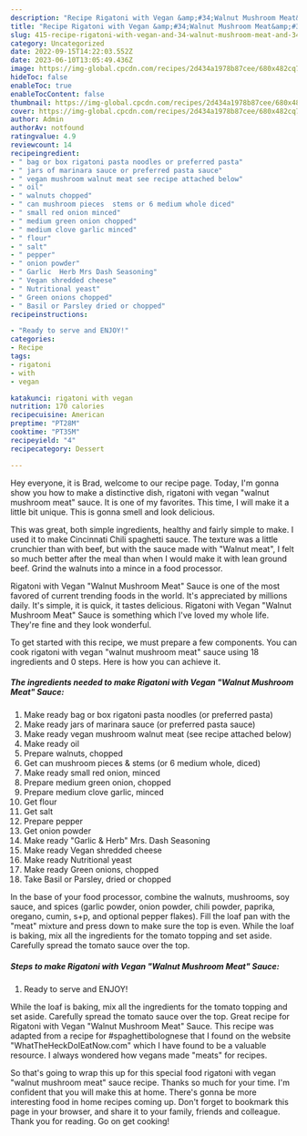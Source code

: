 ```yaml
---
description: "Recipe Rigatoni with Vegan &amp;#34;Walnut Mushroom Meat&amp;#34; Sauce the Very Delicious}"
title: "Recipe Rigatoni with Vegan &amp;#34;Walnut Mushroom Meat&amp;#34; Sauce the Very Delicious}"
slug: 415-recipe-rigatoni-with-vegan-and-34-walnut-mushroom-meat-and-34-sauce-the-very-delicious
category: Uncategorized
date: 2022-09-15T14:22:03.552Z
date: 2023-06-10T13:05:49.436Z
image: https://img-global.cpcdn.com/recipes/2d434a1978b87cee/680x482cq70/rigatoni-with-vegan-walnut-mushroom-meat-sauce-recipe-main-photo.jpg
hideToc: false
enableToc: true
enableTocContent: false
thumbnail: https://img-global.cpcdn.com/recipes/2d434a1978b87cee/680x482cq70/rigatoni-with-vegan-walnut-mushroom-meat-sauce-recipe-main-photo.jpg
cover: https://img-global.cpcdn.com/recipes/2d434a1978b87cee/680x482cq70/rigatoni-with-vegan-walnut-mushroom-meat-sauce-recipe-main-photo.jpg
author: Admin
authorAv: notfound
ratingvalue: 4.9
reviewcount: 14
recipeingredient:
- " bag or box rigatoni pasta noodles or preferred pasta"
- " jars of marinara sauce or preferred pasta sauce"
- " vegan mushroom walnut meat see recipe attached below"
- " oil"
- " walnuts chopped"
- " can mushroom pieces  stems or 6 medium whole diced"
- " small red onion minced"
- " medium green onion chopped"
- " medium clove garlic minced"
- " flour"
- " salt"
- " pepper"
- " onion powder"
- " Garlic  Herb Mrs Dash Seasoning"
- " Vegan shredded cheese"
- " Nutritional yeast"
- " Green onions chopped"
- " Basil or Parsley dried or chopped"
recipeinstructions:

- "Ready to serve and ENJOY!"
categories:
- Recipe
tags:
- rigatoni
- with
- vegan

katakunci: rigatoni with vegan 
nutrition: 170 calories
recipecuisine: American
preptime: "PT28M"
cooktime: "PT35M"
recipeyield: "4"
recipecategory: Dessert

---
```



Hey everyone, it is Brad, welcome to our recipe page. Today, I'm gonna show you how to make a distinctive dish, rigatoni with vegan &#34;walnut mushroom meat&#34; sauce. It is one of my favorites. This time, I will make it a little bit unique. This is gonna smell and look delicious.

This was great, both simple ingredients, healthy and fairly simple to make. I used it to make Cincinnati Chili spaghetti sauce. The texture was a little crunchier than with beef, but with the sauce made with &#34;Walnut meat&#34;, I felt so much better after the meal than when I would make it with lean ground beef. Grind the walnuts into a mince in a food processor.

Rigatoni with Vegan &#34;Walnut Mushroom Meat&#34; Sauce is one of the most favored of current trending foods in the world. It's appreciated by millions daily. It's simple, it is quick, it tastes delicious. Rigatoni with Vegan &#34;Walnut Mushroom Meat&#34; Sauce is something which I've loved my whole life. They're fine and they look wonderful.


To get started with this recipe, we must prepare a few components. You can cook rigatoni with vegan &#34;walnut mushroom meat&#34; sauce using 18 ingredients and 0 steps. Here is how you can achieve it.

<!--inarticleads1-->

##### The ingredients needed to make Rigatoni with Vegan &#34;Walnut Mushroom Meat&#34; Sauce:

1. Make ready  bag or box rigatoni pasta noodles (or preferred pasta)
1. Make ready  jars of marinara sauce (or preferred pasta sauce)
1. Make ready  vegan mushroom walnut meat (see recipe attached below)
1. Make ready  oil
1. Prepare  walnuts, chopped
1. Get  can mushroom pieces &amp; stems (or 6 medium whole, diced)
1. Make ready  small red onion, minced
1. Prepare  medium green onion, chopped
1. Prepare  medium clove garlic, minced
1. Get  flour
1. Get  salt
1. Prepare  pepper
1. Get  onion powder
1. Make ready  &#34;Garlic &amp; Herb&#34; Mrs. Dash Seasoning
1. Make ready  Vegan shredded cheese
1. Make ready  Nutritional yeast
1. Make ready  Green onions, chopped
1. Take  Basil or Parsley, dried or chopped


In the base of your food processor, combine the walnuts, mushrooms, soy sauce, and spices (garlic powder, onion powder, chili powder, paprika, oregano, cumin, s+p, and optional pepper flakes). Fill the loaf pan with the &#34;meat&#34; mixture and press down to make sure the top is even. While the loaf is baking, mix all the ingredients for the tomato topping and set aside. Carefully spread the tomato sauce over the top. 

<!--inarticleads2-->

##### Steps to make Rigatoni with Vegan &#34;Walnut Mushroom Meat&#34; Sauce:


1. Ready to serve and ENJOY!

While the loaf is baking, mix all the ingredients for the tomato topping and set aside. Carefully spread the tomato sauce over the top. Great recipe for Rigatoni with Vegan &#34;Walnut Mushroom Meat&#34; Sauce. This recipe was adapted from a recipe for #spaghettibolognese that I found on the website &#34;WhatTheHeckDoIEatNow.com&#34; which I have found to be a valuable resource. I always wondered how vegans made &#34;meats&#34; for recipes. 

So that's going to wrap this up for this special food rigatoni with vegan &#34;walnut mushroom meat&#34; sauce recipe. Thanks so much for your time. I'm confident that you will make this at home. There's gonna be more interesting food in home recipes coming up. Don't forget to bookmark this page in your browser, and share it to your family, friends and colleague. Thank you for reading. Go on get cooking!
